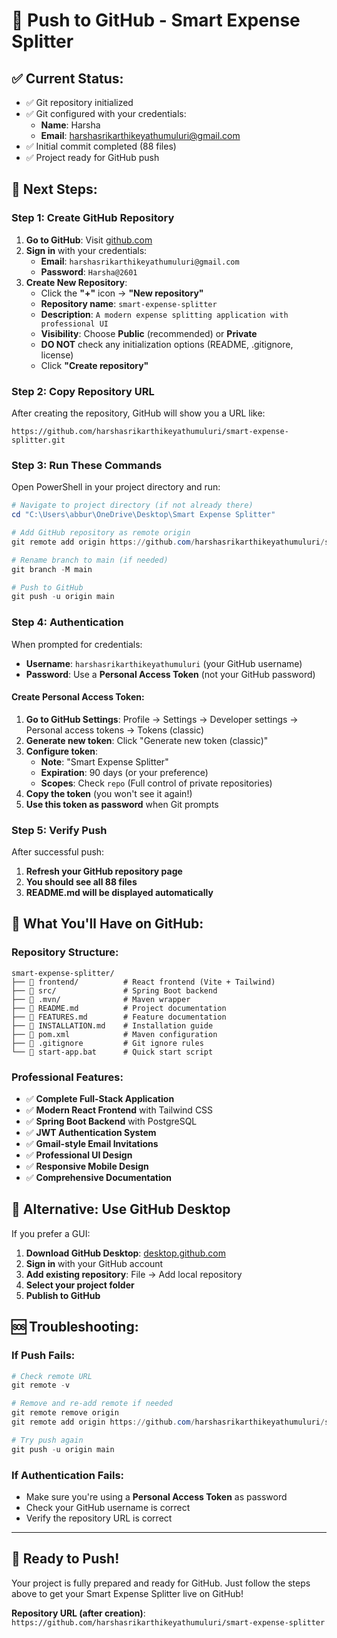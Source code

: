 # 🚀 Push to GitHub - Smart Expense Splitter

## ✅ **Current Status:**
- ✅ Git repository initialized
- ✅ Git configured with your credentials:
  - **Name**: Harsha
  - **Email**: harshasrikarthikeyathumuluri@gmail.com
- ✅ Initial commit completed (88 files)
- ✅ Project ready for GitHub push

## 🎯 **Next Steps:**

### **Step 1: Create GitHub Repository**

1. **Go to GitHub**: Visit [github.com](https://github.com)
2. **Sign in** with your credentials:
   - **Email**: `harshasrikarthikeyathumuluri@gmail.com`
   - **Password**: `Harsha@2601`
3. **Create New Repository**:
   - Click the **"+"** icon → **"New repository"**
   - **Repository name**: `smart-expense-splitter`
   - **Description**: `A modern expense splitting application with professional UI`
   - **Visibility**: Choose **Public** (recommended) or **Private**
   - **DO NOT** check any initialization options (README, .gitignore, license)
   - Click **"Create repository"**

### **Step 2: Copy Repository URL**

After creating the repository, GitHub will show you a URL like:
```
https://github.com/harshasrikarthikeyathumuluri/smart-expense-splitter.git
```

### **Step 3: Run These Commands**

Open PowerShell in your project directory and run:

```powershell
# Navigate to project directory (if not already there)
cd "C:\Users\abbur\OneDrive\Desktop\Smart Expense Splitter"

# Add GitHub repository as remote origin
git remote add origin https://github.com/harshasrikarthikeyathumuluri/smart-expense-splitter.git

# Rename branch to main (if needed)
git branch -M main

# Push to GitHub
git push -u origin main
```

### **Step 4: Authentication**

When prompted for credentials:
- **Username**: `harshasrikarthikeyathumuluri` (your GitHub username)
- **Password**: Use a **Personal Access Token** (not your GitHub password)

#### **Create Personal Access Token:**

1. **Go to GitHub Settings**: Profile → Settings → Developer settings → Personal access tokens → Tokens (classic)
2. **Generate new token**: Click "Generate new token (classic)"
3. **Configure token**:
   - **Note**: "Smart Expense Splitter"
   - **Expiration**: 90 days (or your preference)
   - **Scopes**: Check `repo` (Full control of private repositories)
4. **Copy the token** (you won't see it again!)
5. **Use this token as password** when Git prompts

### **Step 5: Verify Push**

After successful push:
1. **Refresh your GitHub repository page**
2. **You should see all 88 files**
3. **README.md will be displayed automatically**

## 🎉 **What You'll Have on GitHub:**

### **Repository Structure:**
```
smart-expense-splitter/
├── 📁 frontend/          # React frontend (Vite + Tailwind)
├── 📁 src/               # Spring Boot backend
├── 📁 .mvn/              # Maven wrapper
├── 📄 README.md          # Project documentation
├── 📄 FEATURES.md        # Feature documentation
├── 📄 INSTALLATION.md    # Installation guide
├── 📄 pom.xml            # Maven configuration
├── 📄 .gitignore         # Git ignore rules
└── 📄 start-app.bat      # Quick start script
```

### **Professional Features:**
- ✅ **Complete Full-Stack Application**
- ✅ **Modern React Frontend** with Tailwind CSS
- ✅ **Spring Boot Backend** with PostgreSQL
- ✅ **JWT Authentication System**
- ✅ **Gmail-style Email Invitations**
- ✅ **Professional UI Design**
- ✅ **Responsive Mobile Design**
- ✅ **Comprehensive Documentation**

## 🔧 **Alternative: Use GitHub Desktop**

If you prefer a GUI:

1. **Download GitHub Desktop**: [desktop.github.com](https://desktop.github.com/)
2. **Sign in** with your GitHub account
3. **Add existing repository**: File → Add local repository
4. **Select your project folder**
5. **Publish to GitHub**

## 🆘 **Troubleshooting:**

### **If Push Fails:**
```powershell
# Check remote URL
git remote -v

# Remove and re-add remote if needed
git remote remove origin
git remote add origin https://github.com/harshasrikarthikeyathumuluri/smart-expense-splitter.git

# Try push again
git push -u origin main
```

### **If Authentication Fails:**
- Make sure you're using a **Personal Access Token** as password
- Check your GitHub username is correct
- Verify the repository URL is correct

---

## 🎯 **Ready to Push!**

Your project is fully prepared and ready for GitHub. Just follow the steps above to get your Smart Expense Splitter live on GitHub!

**Repository URL (after creation)**: 
`https://github.com/harshasrikarthikeyathumuluri/smart-expense-splitter`
